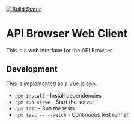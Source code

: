 [![Build Status](https://travis-ci.org/jdesrosiers/api-browser-web.svg?branch=master)](https://travis-ci.org/jdesrosiers/api-browser-web)

API Browser Web Client
======================

This is a web interface for the API Browser.

Development
-----------

This is implemented as a Vue.js app.

* `npm install` - Install dependencies
* `npm run serve` - Start the server
* `npm test` - Run the tests
* `npm test -- --watch` - Continuous test runner
